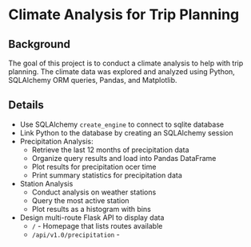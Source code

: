# Climate Analysis for Trip Planning


## Background
The goal of this project is to conduct a climate analysis to help with trip planning. The climate data was explored and analyzed using Python, SQLAlchemy ORM queries, Pandas, and Matplotlib.

## Details
* Use SQLAlchemy `create_engine` to connect to sqlite database
* Link Python to the database by creating an SQLAlchemy session
* Precipitation Analysis:
    * Retrieve the last 12 months of precipitation data
    * Organize query results and load into Pandas DataFrame
    * Plot results for precipitation ocer time
    * Print summary statistics for precipitation data
* Station Analysis
    * Conduct analysis on weather stations
    * Query the most active station
    * Plot results as a histogram with bins
* Design multi-route Flask API to display data
    * `/` - Homepage that lists routes available
    * `/api/v1.0/precipitation` - 
